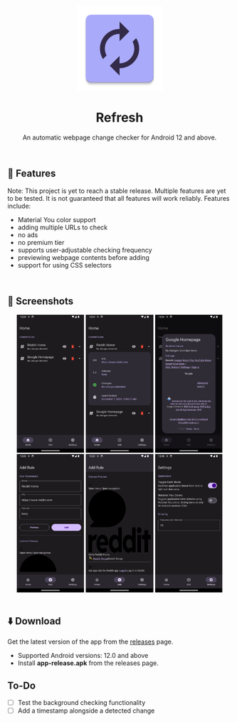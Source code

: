 <div align=center><img src='android/app/src/main/res/mipmap-xxxhdpi/ic_launcher.webp'>
<h1 align='center'> Refresh </h1>
<p align='center'>An automatic webpage change checker for Android 12 and above.</p>
<br>
</div>

## :book: Features
Note: This project is yet to reach a stable release. Multiple features are yet to be tested. It is not guaranteed that all features will work reliably.
Features include:
- Material You color support
- adding multiple URLs to check
- no ads
- no premium tier
- supports user-adjustable checking frequency
- previewing webpage contents before adding
- support for using CSS selectors
<br>

## :iphone: Screenshots

<div align='center'>
<div>
<img src='/screenshots/1.png' width=30% />
<img src='/screenshots/2.png' width=30% />
<img src='/screenshots/3.png' width=30% />
<img src='/screenshots/4.png' width=30% />
<img src='/screenshots/5.png' width=30% />
<img src='/screenshots/6.png' width=30% />
</div>
</div>

<br>

## :arrow_down: Download
Get the latest version of the app from the [releases](https://github.com/afk-echo/refresh/releases) page.
- Supported Android versions: 12.0 and above
- Install **app-release.apk** from the releases page.

## To-Do
- [ ] Test the background checking functionality
- [ ] Add a timestamp alongside a detected change